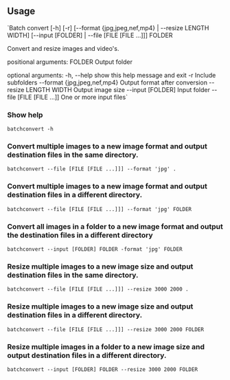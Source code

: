 ## Usage

`Batch convert [-h] [-r]
              [--format {jpg,jpeg,nef,mp4} | --resize LENGTH WIDTH]
              [--input [FOLDER] | --file [FILE [FILE ...]]]
              FOLDER

Convert and resize images and video's.

positional arguments:
  FOLDER                       Output folder

optional arguments:
  -h, --help                   show this help message and exit
  -r                           Include subfolders
  --format {jpg,jpeg,nef,mp4}  Output format after conversion
  --resize LENGTH WIDTH        Output image size
  --input [FOLDER]             Input folder
  --file [FILE [FILE ...]]     One or more input files`

### Show help
`batchconvert -h`

### Convert multiple images to a new image format and output destination files in the same directory.
`batchconvert --file [FILE [FILE ...]]] --format 'jpg' .`

### Convert multiple images to a new image format and output destination files in a different directory.
`batchconvert --file [FILE [FILE ...]]] --format 'jpg' FOLDER`

### Convert all images in a folder to a new image format and output the destination files in a different directory
`batchconvert --input [FOLDER] FOLDER -format 'jpg' FOLDER`

### Resize multiple images to a new image size and output destination files in the same directory.
`batchconvert --file [FILE [FILE ...]]] --resize 3000 2000 .`

### Resize multiple images to a new image size and output destination files in a different directory.
`batchconvert --file [FILE [FILE ...]]] --resize 3000 2000 FOLDER`

### Resize multiple images in a folder to a new image size and output destination files in a different directory.
`batchconvert --input [FOLDER] FOLDER --resize 3000 2000 FOLDER`
